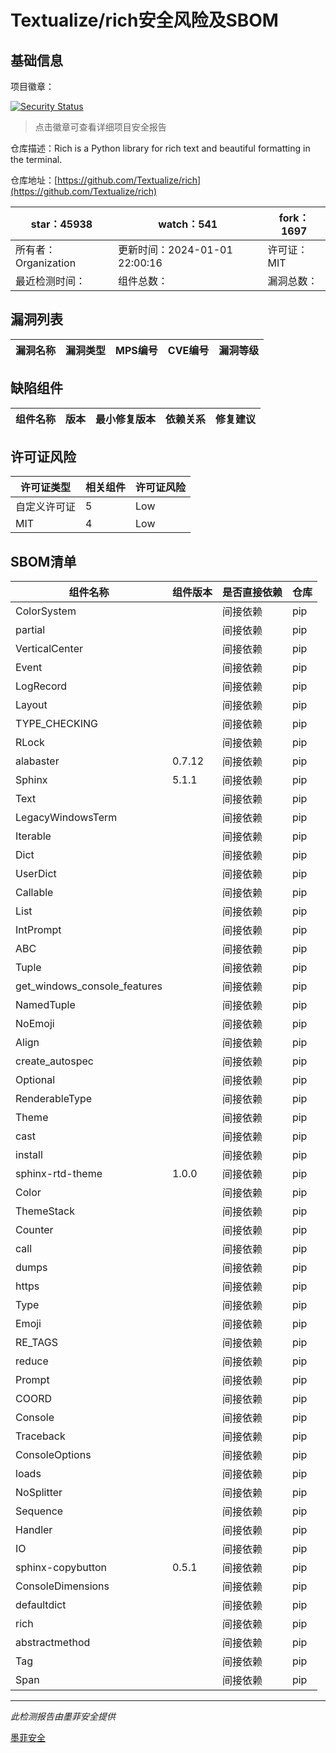 # Textualize/rich安全风险及SBOM

## 基础信息

项目徽章：

[![Security Status](https://www.murphysec.com/platform3/v31/badge/1741893283691126784.svg)](https://www.murphysec.com/console/report/1700213259855773696/1741893283691126784)

> 点击徽章可查看详细项目安全报告

仓库描述：Rich is a Python library for rich text and beautiful formatting in the terminal.

仓库地址：[https://github.com/Textualize/rich](https://github.com/Textualize/rich)

| star：45938 | watch：541 | fork：1697 |
| ----------- | -------------- | ------------ |
| 所有者：Organization | 更新时间：2024-01-01 22:00:16 | 许可证：MIT |
| 最近检测时间： | 组件总数： | 漏洞总数： |




## 漏洞列表

| 漏洞名称 | 漏洞类型 | MPS编号 | CVE编号 | 漏洞等级 |
| ------- | ------ | ------- | ------ | ----- |





## 缺陷组件

| 组件名称 | 版本 | 最小修复版本 | 依赖关系 | 修复建议 |
| -------- | ---- | ------------ | -------- | -------- |





## 许可证风险

| 许可证类型 | 相关组件 | 许可证风险 |
| ---------- | -------- | ---------- |
|自定义许可证|5|Low|
|MIT|4|Low|




## SBOM清单

| 组件名称 | 组件版本 | 是否直接依赖 | 仓库 |
| -------- | -------- | ------------ | ---- |
|ColorSystem||间接依赖|pip|
|partial||间接依赖|pip|
|VerticalCenter||间接依赖|pip|
|Event||间接依赖|pip|
|LogRecord||间接依赖|pip|
|Layout||间接依赖|pip|
|TYPE_CHECKING||间接依赖|pip|
|RLock||间接依赖|pip|
|alabaster|0.7.12|间接依赖|pip|
|Sphinx|5.1.1|间接依赖|pip|
|Text||间接依赖|pip|
|LegacyWindowsTerm||间接依赖|pip|
|Iterable||间接依赖|pip|
|Dict||间接依赖|pip|
|UserDict||间接依赖|pip|
|Callable||间接依赖|pip|
|List||间接依赖|pip|
|IntPrompt||间接依赖|pip|
|ABC||间接依赖|pip|
|Tuple||间接依赖|pip|
|get_windows_console_features||间接依赖|pip|
|NamedTuple||间接依赖|pip|
|NoEmoji||间接依赖|pip|
|Align||间接依赖|pip|
|create_autospec||间接依赖|pip|
|Optional||间接依赖|pip|
|RenderableType||间接依赖|pip|
|Theme||间接依赖|pip|
|cast||间接依赖|pip|
|install||间接依赖|pip|
|sphinx-rtd-theme|1.0.0|间接依赖|pip|
|Color||间接依赖|pip|
|ThemeStack||间接依赖|pip|
|Counter||间接依赖|pip|
|call||间接依赖|pip|
|dumps||间接依赖|pip|
|https||间接依赖|pip|
|Type||间接依赖|pip|
|Emoji||间接依赖|pip|
|RE_TAGS||间接依赖|pip|
|reduce||间接依赖|pip|
|Prompt||间接依赖|pip|
|COORD||间接依赖|pip|
|Console||间接依赖|pip|
|Traceback||间接依赖|pip|
|ConsoleOptions||间接依赖|pip|
|loads||间接依赖|pip|
|NoSplitter||间接依赖|pip|
|Sequence||间接依赖|pip|
|Handler||间接依赖|pip|
|IO||间接依赖|pip|
|sphinx-copybutton|0.5.1|间接依赖|pip|
|ConsoleDimensions||间接依赖|pip|
|defaultdict||间接依赖|pip|
|rich||间接依赖|pip|
|abstractmethod||间接依赖|pip|
|Tag||间接依赖|pip|
|Span||间接依赖|pip|


------

*此检测报告由墨菲安全提供*

[墨菲安全](www.murphysec.com)
